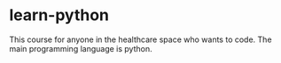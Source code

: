 # learn-python
This course for anyone in the healthcare space who wants to code. The main programming language is python.

